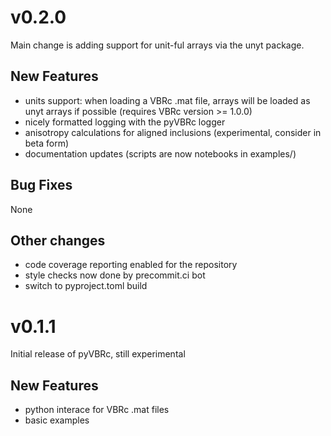 # v0.2.0

Main change is adding support for unit-ful arrays via the unyt package.

## New Features

- units support: when loading a VBRc .mat file, arrays will be loaded as unyt arrays if possible (requires VBRc version >= 1.0.0)
- nicely formatted logging with the pyVBRc logger
- anisotropy calculations for aligned inclusions (experimental, consider in beta form)
- documentation updates (scripts are now notebooks in examples/)

## Bug Fixes

None

## Other changes
- code coverage reporting enabled for the repository
- style checks now done by precommit.ci bot
- switch to pyproject.toml build

# v0.1.1

Initial release of pyVBRc, still experimental

## New Features

* python interace for VBRc .mat files
* basic examples
